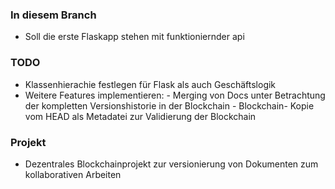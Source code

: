 ### In diesem Branch
- Soll die erste Flaskapp stehen mit funktioniernder api

### TODO
- Klassenhierachie festlegen für Flask als auch Geschäftslogik
- Weitere Features implementieren:
                                             - Merging von Docs unter Betrachtung der kompletten Versionshistorie in der Blockchain
                                             - Blockchain- Kopie vom HEAD als Metadatei zur Validierung der Blockchain

### Projekt
- Dezentrales Blockchainprojekt zur versionierung von Dokumenten zum kollaborativen Arbeiten 


